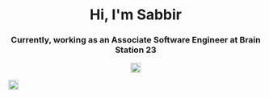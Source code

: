 <h1 align="center">Hi, I'm Sabbir</h1>
<h3 align="center">Currently, working as an Associate Software Engineer at Brain Station 23</h3>


<p align="center">
<a href="https://www.linkedin.com/in/sabbiroahmed/" target="blank"><img align="center" src="https://cdn.jsdelivr.net/npm/simple-icons@3.0.1/icons/linkedin.svg" alt="sabbiroahmed" height="20" width="20" /></a>

<a href="https://fb.com/ahmedosabbir" target="blank"><img align="center" src="https://cdn.jsdelivr.net/npm/simple-icons@3.0.1/icons/facebook.svg" alt="ahmedosabbir" height="20" width="20" /></a>

</p>